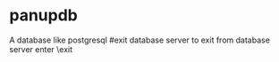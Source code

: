 # panupdb
A database like postgresql
#exit database server
to exit from database server enter \exit

